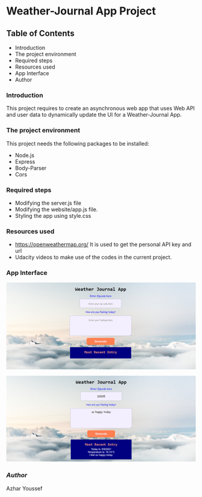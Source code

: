 # Weather-Journal App Project

## Table of Contents

 - Introduction
 - The project environment
 - Required steps
 - Resources used
 - App Interface
 - Author

### **Introduction**
 
 This project requires to create an asynchronous web app that uses Web API and user data to dynamically update the UI for a Weather-Journal App.

### **The project environment**

This project needs the following packages to be installed:
 - Node.js
 - Express
 - Body-Parser
 - Cors

### **Required steps**
 - Modifying the server.js file
 - Modifying the website/app.js file.
 - Styling the app using style.css

### **Resources used**
- https://openweathermap.org/ 
  It is used to get the personal API key and url
- Udacity videos to make use of the codes in the current project.

### **App Interface**

![App Interface_balnk](https://github.com/azharyoussef/Weather-Journal-App_Udacity/blob/master/App%20interface%20raw.PNG)

![App Interface](https://github.com/azharyoussef/Weather-Journal-App_Udacity/blob/master/App%20interface%201.PNG)

### *Author*
 
 Azhar Youssef
